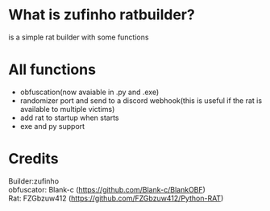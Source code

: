 # What is zufinho ratbuilder?
is a simple rat builder with some functions <br>

# All functions
+ obfuscation(now avaiable in .py and .exe)
+ randomizer port and send to a discord webhook(this is useful if the rat is available to multiple victims)
+ add rat to startup when starts
+ exe and py support <br>
# Credits <br>
Builder:zufinho <br>
obfuscator: Blank-c (https://github.com/Blank-c/BlankOBF) <br>
Rat: FZGbzuw412 (https://github.com/FZGbzuw412/Python-RAT)